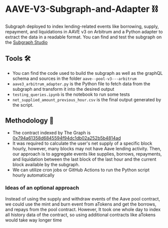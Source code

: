# AAVE-V3-Subgraph-and-Adapter ⛓
 Subgraph deployed to index lending-related events like borrowing, supply, repayment, and liquidations in AAVE v3 on Arbitrum and a Python adapter to extract the data in a readable format.
 You can find and test the subgraph on the [Subgraph Studio](https://thegraph.com/studio/subgraph/aave--pool-v3---arbitrum/)

 ## Tools 🛠️
 * You can find the code used to build the subgraph as well as the graphQL schema and sources in the folder `aave--pool-v3---arbitrum`
 * `aave3_arbitrum_adapter.py` is the Python file to fetch data from the subgraph and transform it into the desired output
 * `testing_queries.ipynb` is the notebook to run some tests
 * `net_supplied_amount_previous_hour.csv` is the final output generated by the script.


## Methodology 🧪
* The contract indexed by The Graph is [0x794a61358d6845594f94dc1db02a252b5b4814ad](https://miniscan.xyz/?network=arbitrum&address=0x794a61358d6845594f94dc1db02a252b5b4814ad)
* It was required to calculate the user's net supply of a specific block hourly, however, many blocks may not have Aave lending activity. Then, our approach is to aggregate events like supplies, borrows, repayments, and liquidation between the last block of the last hour and the current block available by the subgraph.
* We can utilize cron jobs or GitHub Actions to run the Python script hourly automatically

### Ideas of an optional approach
Instead of using the supply and withdraw events of the Aave pool contract, we could use the mint and burn event from aTokens and get the borrows, and repays from the pool contract. However, It took one whole day to index all history data of the contract, so using additional contracts like aTokens would take way longer time

